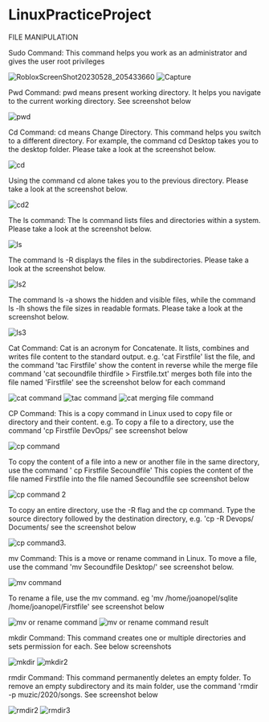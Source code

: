 # LinuxPracticeProject

FILE MANIPULATION

Sudo Command: This command helps you work as an administrator and gives the user root privileges

![RobloxScreenShot20230528_205433660](https://github.com/Nsidibeopel/LinuxPracticeProject/assets/143354400/07475c25-8746-4773-b2eb-9b714bd374d7)
![Capture](https://github.com/Nsidibeopel/LinuxPracticeProject/assets/143354400/2aa9ec7e-d4da-42d4-843a-a0af20f849de)

Pwd Command: pwd means present working directory. It helps you navigate to the current working directory. See screenshot below

![pwd](https://github.com/Nsidibeopel/LinuxPracticeProject/assets/143354400/05406b65-1449-414c-9ac5-298c1cf343b6)

Cd Command: cd means Change Directory. This command helps you switch to a different directory. For example, the command cd Desktop takes you to the desktop folder. Please take a look at the screenshot below.

![cd](https://github.com/Nsidibeopel/LinuxPracticeProject/assets/143354400/8b0c53d0-f5c7-4b47-808a-33eac40bbb71)

Using the command cd alone takes you to the previous directory. Please take a look at the screenshot below.

![cd2](https://github.com/Nsidibeopel/LinuxPracticeProject/assets/143354400/de115e19-dd5b-4a68-a3af-f31d3054676e)

The ls command: The ls command lists files and directories within a system. Please take a look at the screenshot below.

![ls](https://github.com/Nsidibeopel/LinuxPracticeProject/assets/143354400/f4dfe779-e56b-4ca1-a700-57e4c1692487)

The command ls -R displays the files in the subdirectories. Please take a look at the screenshot below.

![ls2](https://github.com/Nsidibeopel/LinuxPracticeProject/assets/143354400/8b13d8ac-6a4b-4ef2-8a44-86b4b4b9384e)

The command ls -a shows the hidden and visible files, while the command ls -lh shows the file sizes in readable formats. Please take a look at the screenshot below.

![ls3](https://github.com/Nsidibeopel/LinuxPracticeProject/assets/143354400/15f00fbf-dce0-43d8-a376-4a8d62b30478)


Cat Command: Cat is an acronym for Concatenate. It lists, combines and writes file content to the standard output. e.g. 'cat Firstfile' list the file, and the command 'tac Firstfile' show the content in reverse while the merge file command 'cat secoundfile thirdfile > Firstfile.txt' merges both file into the file named 'Firstfile'  see the screenshot below for each command

![cat command](https://github.com/Nsidibeopel/LinuxPracticeProject/assets/143354400/20c231e4-8df2-46ae-abc7-6cb8865788eb)
![tac command](https://github.com/Nsidibeopel/LinuxPracticeProject/assets/143354400/8dad90dc-3706-42fd-9463-3370eba113e0)
![cat merging file command](https://github.com/Nsidibeopel/LinuxPracticeProject/assets/143354400/215f94f8-6422-401f-8a12-e128a4f03b75)

CP Command: This is a copy command in Linux used to copy file or directory and their content. e.g. 
To copy a file to a directory, use the command 'cp Firstfile DevOps/'  see screenshot below

![cp command](https://github.com/Nsidibeopel/LinuxPracticeProject/assets/143354400/bf000fa8-a727-4e1c-ab64-078914a3350d)

To copy the content of a file into a new or another file in the same directory, use the command ' cp Firstfile Secoundfile' This copies the content of the file named Firstfile into the file named Secoundfile see screenshot below

![cp command 2](https://github.com/Nsidibeopel/LinuxPracticeProject/assets/143354400/f3a24d88-4f75-4653-ab07-28948541ec76)

To copy an entire directory, use the -R flag and the cp command. Type the source directory followed by the destination directory, e.g. 'cp -R Devops/ Documents/ see the screenshot below

![cp command3](https://github.com/Nsidibeopel/LinuxPracticeProject/assets/143354400/d69fa8d7-0706-4077-b3e5-a58af0210921).

mv Command: This is a move or rename command in Linux. 
To move a file, use the command 'mv Secoundfile Desktop/' see screenshot below.

![mv command](https://github.com/Nsidibeopel/LinuxPracticeProject/assets/143354400/ab6145a2-3008-4087-b691-ef13f6d141f3)

To rename a file, use the mv command. eg 'mv /home/joanopel/sqlite /home/joanopel/Firstfile' see screenshot below

![mv  or rename command](https://github.com/Nsidibeopel/LinuxPracticeProject/assets/143354400/8fa70113-b229-4f06-8841-9a8b3b0e0f39)
![mv  or rename command result](https://github.com/Nsidibeopel/LinuxPracticeProject/assets/143354400/802bb5e6-eef5-4f73-90e5-8b9dd9a74ce2)

mkdir Command: This command creates one or multiple directories and sets permission for each. See below screenshots

![mkdir](https://github.com/Nsidibeopel/LinuxPracticeProject/assets/143354400/c27739b6-425b-43f2-9327-7c1c3a6c1550)
![mkdir2](https://github.com/Nsidibeopel/LinuxPracticeProject/assets/143354400/a3d3e508-5d36-44f3-8316-4ed9878ad9f9)

rmdir Command: This command permanently deletes an empty folder. 
To remove an empty subdirectory and its main folder, use the command 'rmdir -p muzic/2020/songs. See screenshot below

![rmdir2](https://github.com/Nsidibeopel/LinuxPracticeProject/assets/143354400/a135ba28-6941-4e87-9a54-9942cc2a3119)
![rmdir3](https://github.com/Nsidibeopel/LinuxPracticeProject/assets/143354400/d126c463-2a8c-4703-9efb-e4421ae241e1)

